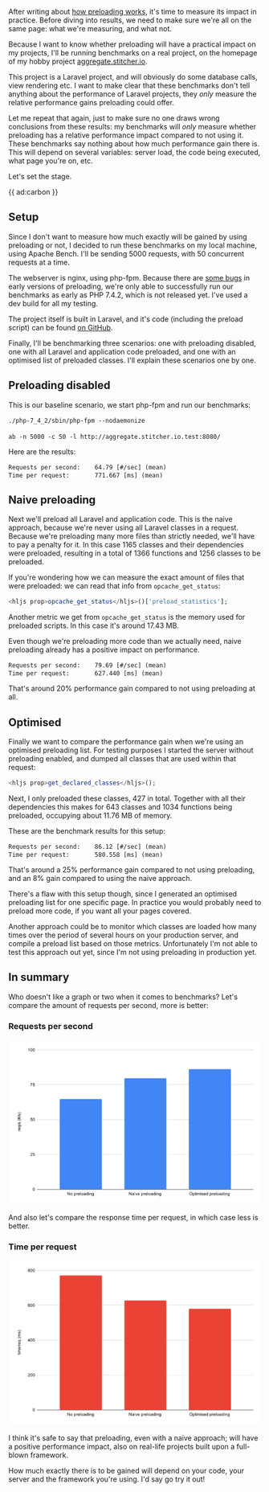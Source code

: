 After writing about [how preloading works](*/blog/preloading-in-php-74), it's time to measure its impact in practice.
Before diving into results, we need to make sure we're all on the same page: what we're measuring, and what not. 

Because I want to know whether preloading will have a practical impact on my projects, I'll be running benchmarks on a real project, on the homepage of my hobby project [aggregate.stitcher.io](*https://aggregate.stitcher.io/). 

This project is a Laravel project, and will obviously do some database calls, view rendering etc. I want to make clear that these benchmarks don't tell anything about the performance of Laravel projects, they *only* measure the relative performance gains preloading could offer.

Let me repeat that again, just to make sure no one draws wrong conclusions from these results: my benchmarks will *only* measure whether preloading has a relative performance impact compared to not using it. These benchmarks say nothing about how much performance gain there is. This will depend on several variables: server load, the code being executed, what page you're on, etc.

Let's set the stage.

{{ ad:carbon }}

## Setup

Since I don't want to measure how much exactly will be gained by using preloading or not, I decided to run these benchmarks on my local machine, using Apache Bench. I'll be sending 5000 requests, with 50 concurrent requests at a time.

 The webserver is nginx, using php-fpm. Because there are [some bugs](*https://bugs.php.net/bug.php?id=78918) in early versions of preloading, we're only able to successfully run our benchmarks as early as PHP 7.4.2, which is not released yet. I've used a dev build for all my testing. 

The project itself is built in Laravel, and it's code (including the preload script) can be found [on GitHub](*https://github.com/brendt/aggregate.stitcher.io).

Finally, I'll be benchmarking three scenarios: one with preloading disabled, one with all Laravel and application code preloaded, and one with an optimised list of preloaded classes. I'll explain these scenarios one by one.

## Preloading disabled

This is our baseline scenario, we start php-fpm and run our benchmarks:

```
./php-7_4_2/sbin/php-fpm --nodaemonize

ab -n 5000 -c 50 -l http://aggregate.stitcher.io.test:8080/
```

Here are the results:

```
Requests per second:    64.79 [#/sec] (mean)
Time per request:       771.667 [ms] (mean)
```

## Naive preloading

Next we'll preload all Laravel and application code. This is the naive approach, because we're never using all Laravel classes in a request. Because we're preloading many more files than strictly needed, we'll have to pay a penalty for it. In this case 1165 classes and their dependencies were preloaded, resulting in a total of 1366 functions and 1256 classes to be preloaded.

If you're wondering how we can measure the exact amount of files that were preloaded: we can read that info from `opcache_get_status`:

```php
<hljs prop>opcache_get_status</hljs>()['preload_statistics'];
```

Another metric we get from `opcache_get_status` is the memory used for preloaded scripts. In this case it's around 17.43 MB.

Even though we're preloading more code than we actually need, naive preloading already has a positive impact on performance.

```
Requests per second:    79.69 [#/sec] (mean)
Time per request:       627.440 [ms] (mean)
```

That's around 20% performance gain compared to not using preloading at all. 

## Optimised

Finally we want to compare the performance gain when we're using an optimised preloading list. For testing purposes I started the server without preloading enabled, and dumped all classes that are used within that request:

```php
<hljs prop>get_declared_classes</hljs>();
```

Next, I only preloaded these classes, 427 in total. Together with all their dependencies this makes for 643 classes and 1034 functions being preloaded, occupying about 11.76 MB of memory.

These are the benchmark results for this setup:

```
Requests per second:    86.12 [#/sec] (mean)
Time per request:       580.558 [ms] (mean)
```

That's around a 25% performance gain compared to not using preloading, and an 8% gain compared to using the naive approach.

There's a flaw with this setup though, since I generated an optimised preloading list for one specific page. In practice you would probably need to preload more code, if you want all your pages covered.

Another approach could be to monitor which classes are loaded how many times over the period of several hours on your production server, and compile a preload list based on those metrics. Unfortunately I'm not able to test this approach out yet, since I'm not using preloading in production yet.

## In summary

Who doesn't like a graph or two when it comes to benchmarks? Let's compare the amount of requests per second, more is better:

### Requests per second

![](/resources/img/blog/preload/requests_per_second.svg)

And also let's compare the response time per request, in which case less is better.

### Time per request

![](/resources/img/blog/preload/time_per_request.svg)

I think it's safe to say that preloading, even with a naive approach; will have a positive performance impact, also on real-life projects built upon a full-blown framework.

How much exactly there is to be gained will depend on your code, your server and the framework you're using. I'd say go try it out! 
